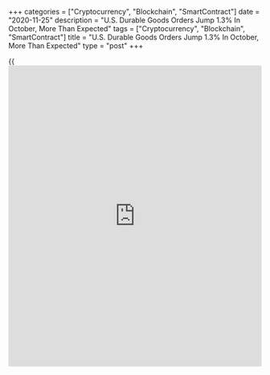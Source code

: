 +++
categories = ["Cryptocurrency", "Blockchain", "SmartContract"]
date = "2020-11-25"
description = "U.S. Durable Goods Orders Jump 1.3% In October, More Than Expected"
tags = ["Cryptocurrency", "Blockchain", "SmartContract"]
title = "U.S. Durable Goods Orders Jump 1.3% In October, More Than Expected"
type = "post"
+++

{{<iframe id="large-banner" src="https://www.bounty.group/#slide=16.0" width="100%" height="600" scrolling="no" style="border: 0px solid rgb(216, 221, 230); border-radius: 3px;">}}

New orders for U.S. manufactured durable goods increased by more than
expected in the month of October, the Commerce Department revealed in a
report on Wednesday.

The Commerce Department said durable goods orders jumped by 1.3 percent
in October after spiking by 2.1 percent in September. Economists had
expected durable goods orders to climb by 0.9 percent.

Excluding an increase in orders for transportation equipment, durable
goods orders still surged up by 1.3 percent in October after jumping by
1.5 percent in September. Ex-transportation orders were expected to rise
by 0.4 percent.

The report showed significant increases in orders for computers and
electronic products and fabricated metal products.

Orders for non-defense capital goods excluding aircraft, a key indicator
of [business][1] spending, also rose by 0.7 percent in October after
spiking by 1.9 percent in September.

A separate report released by the Commerce Department on Wednesday
showed the spike in gross domestic product in the third quarter was
unrevised from the initial estimate.

The Commerce Department said GDP skyrocketed by an annual rate of 33.1
percent in the third quarter after plunging by 31.4 percent in the
second quarter. The unrevised reading on GDP matched economist
estimates.

The report said upward revisions to non-residential fixed investment,
residential fixed investment, and exports were offset by downward
revisions to state and local government spending, private inventory
investment, and consumer spending.

For comments and feedback [contact](https://www.playgroundfx.com/contact/): editorial@rtt[news](https://www.letsplayfx.com/blog/forex-news-website/).com

[Economic News][2]

 **What parts of the world are seeing the best (and worst) economic
performances lately? Click[here][3] to check out our [Econ Scorecard][3]
and find out! See up-to-the-moment [ranking](https://www.playgroundfx.com/blog/crypto-exchange-ranking/)s for the best and worst
performers in [GDP][4], [unemployment rate][5], [inflation][3] and much
more.**

   1. www.rtt[news](https://www.letsplayfx.com/blog/forex-news-website/).com/Content/Business.aspx
   2. www.rtt[news](https://www.letsplayfx.com/blog/forex-news-website/).com/Content/EconomicNews.aspx
   3. www.rtt[news](https://www.letsplayfx.com/blog/forex-news-website/).com/economic-scorecard/world-rank/CPI/highest-performance.aspx
   4. www.rtt[news](https://www.letsplayfx.com/blog/forex-news-website/).com/economic-scorecard/world-rank/GDP/highest-performance.aspx
   5. www.rtt[news](https://www.letsplayfx.com/blog/forex-news-website/).com/economic-scorecard/world-rank/unemployment-rate/lowest-performance.aspx